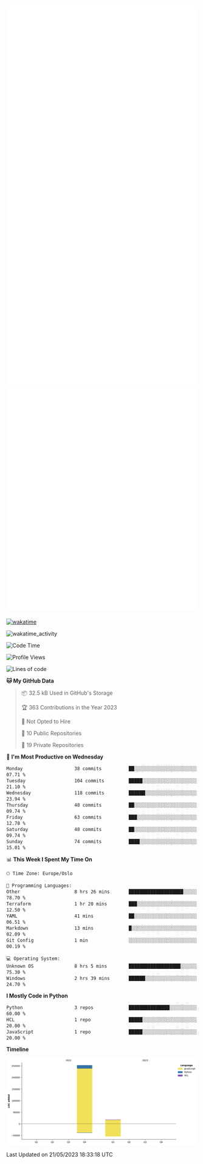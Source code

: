![Metrics](/metrics.svg)![Additional metrics](metrics.additional.svg)
----------------------------------------------------------------------------------------------------------------------------------------------------

[![wakatime](https://wakatime.com/badge/user/139c3dc8-b99d-475a-b6b4-e7663d03add8.svg)](https://wakatime.com/@139c3dc8-b99d-475a-b6b4-e7663d03add8)

![wakatime_activity](https://wakatime.com/share/@merca/d0fb6363-0f77-40ae-9525-9b9347ed2e36.svg)

<!--START_SECTION:waka-->
![Code Time](http://img.shields.io/badge/Code%20Time-6%2C645%20hrs%2013%20mins-blue)

![Profile Views](http://img.shields.io/badge/Profile%20Views-3-blue)

![Lines of code](https://img.shields.io/badge/From%20Hello%20World%20I%27ve%20Written-270.4%20thousand%20lines%20of%20code-blue)

**🐱 My GitHub Data** 

> 📦 32.5 kB Used in GitHub's Storage 
 > 
> 🏆 363 Contributions in the Year 2023
 > 
> 🚫 Not Opted to Hire
 > 
> 📜 10 Public Repositories 
 > 
> 🔑 19 Private Repositories 
 > 
📅 **I'm Most Productive on Wednesday** 

```text
Monday                   38 commits          ██░░░░░░░░░░░░░░░░░░░░░░░   07.71 % 
Tuesday                  104 commits         █████░░░░░░░░░░░░░░░░░░░░   21.10 % 
Wednesday                118 commits         ██████░░░░░░░░░░░░░░░░░░░   23.94 % 
Thursday                 48 commits          ██░░░░░░░░░░░░░░░░░░░░░░░   09.74 % 
Friday                   63 commits          ███░░░░░░░░░░░░░░░░░░░░░░   12.78 % 
Saturday                 48 commits          ██░░░░░░░░░░░░░░░░░░░░░░░   09.74 % 
Sunday                   74 commits          ████░░░░░░░░░░░░░░░░░░░░░   15.01 % 
```


📊 **This Week I Spent My Time On** 

```text
🕑︎ Time Zone: Europe/Oslo

💬 Programming Languages: 
Other                    8 hrs 26 mins       ████████████████████░░░░░   78.70 % 
Terraform                1 hr 20 mins        ███░░░░░░░░░░░░░░░░░░░░░░   12.50 % 
YAML                     41 mins             ██░░░░░░░░░░░░░░░░░░░░░░░   06.51 % 
Markdown                 13 mins             █░░░░░░░░░░░░░░░░░░░░░░░░   02.09 % 
Git Config               1 min               ░░░░░░░░░░░░░░░░░░░░░░░░░   00.19 % 

💻 Operating System: 
Unknown OS               8 hrs 5 mins        ███████████████████░░░░░░   75.30 % 
Windows                  2 hrs 39 mins       ██████░░░░░░░░░░░░░░░░░░░   24.70 % 
```

**I Mostly Code in Python** 

```text
Python                   3 repos             ███████████████░░░░░░░░░░   60.00 % 
HCL                      1 repo              █████░░░░░░░░░░░░░░░░░░░░   20.00 % 
JavaScript               1 repo              █████░░░░░░░░░░░░░░░░░░░░   20.00 % 
```



**Timeline**

![Lines of Code chart](https://raw.githubusercontent.com/merca/merca/current/assets/bar_graph.png)


 Last Updated on 21/05/2023 18:33:18 UTC
<!--END_SECTION:waka-->
